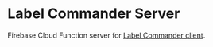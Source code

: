 # Label Commander Server

Firebase Cloud Function server for [Label Commander client](https://github.com/heston/label-commander).
